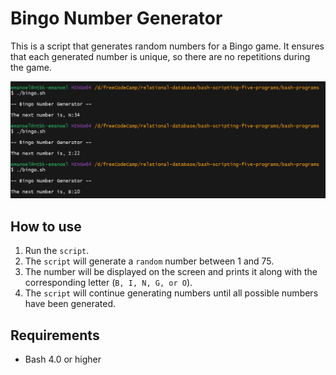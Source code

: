 # Bingo Number Generator

This is a script that generates random numbers for a Bingo game. It ensures that each generated number is unique, so there are no repetitions during the game.

![Bingo Image](..%2F..%2Fimages%2Fbingo-command-line.png)

## How to use

1. Run the `script`.
2. The `script` will generate a `random` number between 1 and 75.
3. The number will be displayed on the screen and prints it along with the corresponding letter (`B, I, N, G, or O`).
4. The `script` will continue generating numbers until all possible numbers have been generated.

## Requirements

- Bash 4.0 or higher